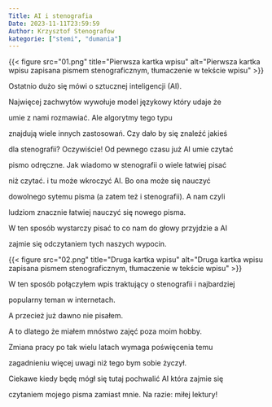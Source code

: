 ```yaml
---
Title: AI i stenografia
Date: 2023-11-11T23:59:59
Author: Krzysztof Stenografow
kategorie: ["stemi", "dumania"]
---
```



{{< figure src="01.png" title="Pierwsza kartka wpisu" alt="Pierwsza kartka wpisu zapisana pismem stenograficznym, tłumaczenie w tekście wpisu" >}}

Ostatnio dużo się mówi o sztucznej inteligencji (AI).

Najwięcej zachwytów wywołuje model językowy który udaje że

umie z nami rozmawiać. Ale algorytmy tego typu

znajdują wiele innych zastosowań. Czy dało by się znaleźć jakieś

dla stenografii? Oczywiście! Od pewnego czasu już AI umie czytać

pismo odręczne. Jak wiadomo w stenografii o wiele łatwiej pisać

niż czytać. i tu może wkroczyć AI. Bo ona może się nauczyć

dowolnego sytemu pisma (a zatem też i stenografii). A nam czyli

ludziom znacznie łatwiej nauczyć się nowego pisma.

W ten sposób wystarczy pisać to co nam do głowy przyjdzie a AI

zajmie się odczytaniem tych naszych wypocin.

{{< figure src="02.png" title="Druga kartka wpisu" alt="Druga kartka wpisu zapisana pismem stenograficznym, tłumaczenie w tekście wpisu" >}}

W ten sposób połączyłem wpis traktujący o stenografii i najbardziej

popularny teman w internetach.

A przecież już dawno nie pisałem.

A to dlatego że miałem mnóstwo zajęć poza moim hobby.

Zmiana pracy po tak wielu latach wymaga poświęcenia temu

zagadnieniu więcej uwagi niż tego bym sobie życzył.

Ciekawe kiedy będę mógł się tutaj pochwalić AI która zajmie się

czytaniem mojego pisma zamiast mnie. Na razie: miłej lektury!
